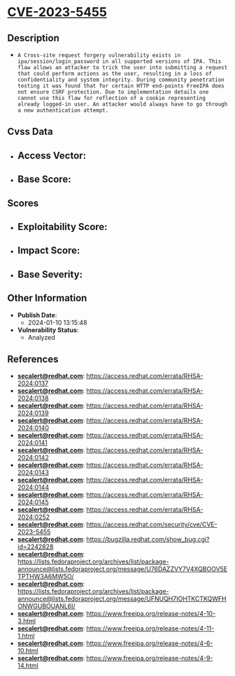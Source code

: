 
# [CVE-2023-5455](https://cve.mitre.org/cgi-bin/cvename.cgi?name=CVE-2023-5455)

## Description

- `A Cross-site request forgery vulnerability exists in ipa/session/login_password in all supported versions of IPA. This flaw allows an attacker to trick the user into submitting a request that could perform actions as the user, resulting in a loss of confidentiality and system integrity. During community penetration testing it was found that for certain HTTP end-points FreeIPA does not ensure CSRF protection. Due to implementation details one cannot use this flaw for reflection of a cookie representing already logged-in user. An attacker would always have to go through a new authentication attempt.`

## Cvss Data

- **Access Vector**:
  - 
- **Base Score**:
  - 

## Scores

- **Exploitability Score**:
  - 
- **Impact Score**:
  - 
- **Base Severity**:
  - 

## Other Information

- **Publish Date**:
  - 2024-01-10 13:15:48
- **Vulnerability Status**:
  - Analyzed

## References

- **secalert@redhat.com**: https://access.redhat.com/errata/RHSA-2024:0137
- **secalert@redhat.com**: https://access.redhat.com/errata/RHSA-2024:0138
- **secalert@redhat.com**: https://access.redhat.com/errata/RHSA-2024:0139
- **secalert@redhat.com**: https://access.redhat.com/errata/RHSA-2024:0140
- **secalert@redhat.com**: https://access.redhat.com/errata/RHSA-2024:0141
- **secalert@redhat.com**: https://access.redhat.com/errata/RHSA-2024:0142
- **secalert@redhat.com**: https://access.redhat.com/errata/RHSA-2024:0143
- **secalert@redhat.com**: https://access.redhat.com/errata/RHSA-2024:0144
- **secalert@redhat.com**: https://access.redhat.com/errata/RHSA-2024:0145
- **secalert@redhat.com**: https://access.redhat.com/errata/RHSA-2024:0252
- **secalert@redhat.com**: https://access.redhat.com/security/cve/CVE-2023-5455
- **secalert@redhat.com**: https://bugzilla.redhat.com/show_bug.cgi?id=2242828
- **secalert@redhat.com**: https://lists.fedoraproject.org/archives/list/package-announce@lists.fedoraproject.org/message/U76DAZZVY7V4XQBOOV5ETPTHW3A6MW5O/
- **secalert@redhat.com**: https://lists.fedoraproject.org/archives/list/package-announce@lists.fedoraproject.org/message/UFNUQH7IOHTKCTKQWFHONWGUBOUANL6I/
- **secalert@redhat.com**: https://www.freeipa.org/release-notes/4-10-3.html
- **secalert@redhat.com**: https://www.freeipa.org/release-notes/4-11-1.html
- **secalert@redhat.com**: https://www.freeipa.org/release-notes/4-6-10.html
- **secalert@redhat.com**: https://www.freeipa.org/release-notes/4-9-14.html
